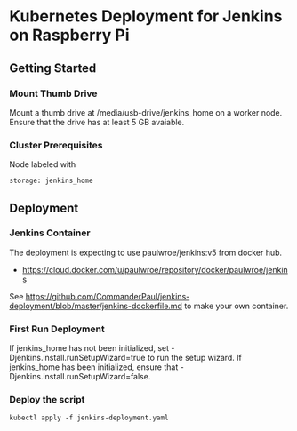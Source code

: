 # Kubernetes Deployment for Jenkins on Raspberry Pi

## Getting Started
### Mount Thumb Drive
Mount a thumb drive at /media/usb-drive/jenkins_home on a worker node.
Ensure that the drive has at least 5 GB avaiable.
### Cluster Prerequisites
Node labeled with 
```
storage: jenkins_home
```
## Deployment
### Jenkins Container

The deployment is expecting to use paulwroe/jenkins:v5 from docker hub.
* https://cloud.docker.com/u/paulwroe/repository/docker/paulwroe/jenkins

See https://github.com/CommanderPaul/jenkins-deployment/blob/master/jenkins-dockerfile.md to make your own container.


### First Run Deployment
If jenkins_home has not been initialized,  set -Djenkins.install.runSetupWizard=true to run the setup wizard.
If jenkins_home has been initialized, ensure that -Djenkins.install.runSetupWizard=false.

### Deploy the script
```
kubectl apply -f jenkins-deployment.yaml
```
